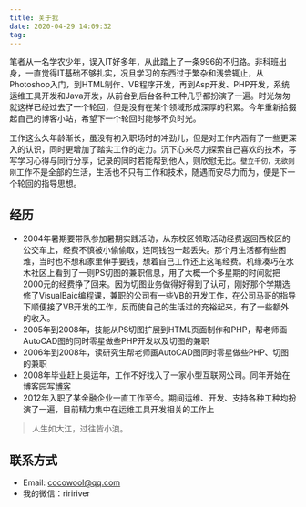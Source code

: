 ```yaml
---
title: 关于我
date: 2020-04-29 14:09:32
tag: 
---
```


笔者从一名学农少年，误入IT好多年，从此踏上了一条996的不归路。非科班出身，一直觉得IT基础不够扎实，况且学习的东西过于繁杂和浅尝辄止，从Photoshop入门，到HTML制作、VB程序开发，再到Asp开发、PHP开发，系统运维工具开发和Java开发，从前台到后台各种工种几乎都扮演了一遍。时光匆匆就这样已经过去了一个轮回，但是没有在某个领域形成深厚的积累。今年重新拾掇起自己的博客小站，希望下一个轮回时能够不负时光。

工作这么久年龄渐长，虽没有初入职场时的冲劲儿，但是对工作内涵有了一些更深入的认识，同时更增加了踏实工作的定力。沉下心来尽力探索自己喜欢的技术，写写学习心得与同行分享，记录的同时若能帮到他人，则欣慰无比。`壁立千仞，无欲则刚`工作不是全部的生活，生活也不只有工作和技术，随遇而安尽力而为，便是下一个轮回的指导思想。

## 经历

* 2004年暑期要带队参加暑期实践活动，从东校区领取活动经费返回西校区的公交车上，经费不慎被小偷偷取，连同钱包一起丢失。那个月生活都有些困难，当时也不想和家里伸手要钱，想着自己工作还上这笔经费。机缘凑巧在水木社区上看到了一则PS切图的兼职信息，用了大概一个多星期的时间就把2000元的经费挣了回来。因为切图业务做得好得到了认可，刚好那个学期选修了VisualBaic编程课，兼职的公司有一些VB的开发工作，在公司马哥的指导下顺便接了VB开发的工作，反而使自己的生活过的充裕起来，有了一些额外的收入。
* 2005年到2008年，技能从PS切图扩展到HTML页面制作和PHP，帮老师画AutoCAD图的同时零星做些PHP开发以及切图的兼职
* 2006年到2008年，读研究生帮老师画AutoCAD图同时零星做些PHP、切图的兼职
* 2008年毕业赶上奥运年，工作不好找入了一家小型互联网公司。同年开始在博客园写[博客](http://cnblogs.com/cocowool)
* 2012年入职了某金融企业一直工作至今。期间运维、开发、支持各种工种均扮演了一遍，目前精力集中在运维工具开发相关的工作上

> 人生如大江，过往皆小浪。

## 联系方式

* Email: cocowool@qq.com
* 我的微信：riririver
